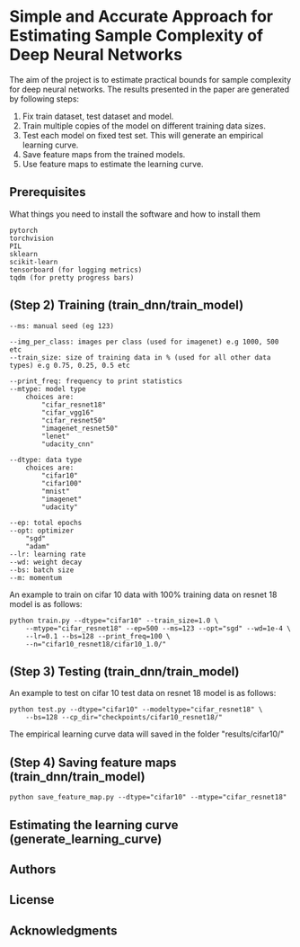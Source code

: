 # Simple and Accurate Approach for Estimating Sample Complexity of Deep Neural Networks
The aim of the project is to estimate practical bounds for sample complexity for deep neural networks. The results presented in the paper are generated by following steps:

1) Fix train dataset, test dataset and model.
2) Train multiple copies of the model on different training data sizes.
3) Test each model on fixed test set. This will generate an empirical learning curve.
4) Save feature maps from the trained models.
5) Use feature maps to estimate the learning curve.

## Prerequisites
What things you need to install the software and how to install them
```
pytorch
torchvision
PIL
sklearn
scikit-learn
tensorboard (for logging metrics)
tqdm (for pretty progress bars)
```

## (Step 2) Training (train_dnn/train_model)
```
--ms: manual seed (eg 123)

--img_per_class: images per class (used for imagenet) e.g 1000, 500 etc
--train_size: size of training data in % (used for all other data types) e.g 0.75, 0.25, 0.5 etc

--print_freq: frequency to print statistics
--mtype: model type
	choices are:
		"cifar_resnet18"
		"cifar_vgg16"
		"cifar_resnet50"
		"imagenet_resnet50"
		"lenet"
		"udacity_cnn"

--dtype: data type
	choices are:
		"cifar10"
		"cifar100"
		"mnist"
		"imagenet"
		"udacity"

--ep: total epochs 
--opt: optimizer
	"sgd"
	"adam"
--lr: learning rate
--wd: weight decay
--bs: batch size
--m: momentum
```
An example to train on cifar 10 data with 100% training data on resnet 18 model is as follows:
```
python train.py --dtype="cifar10" --train_size=1.0 \
 	--mtype="cifar_resnet18" --ep=500 --ms=123 --opt="sgd" --wd=1e-4 \
 	--lr=0.1 --bs=128 --print_freq=100 \
 	--n="cifar10_resnet18/cifar10_1.0/"
```
## (Step 3) Testing (train_dnn/train_model)
An example to test on cifar 10 test data on resnet 18 model is as follows:
```
python test.py --dtype="cifar10" --modeltype="cifar_resnet18" \
	--bs=128 --cp_dir="checkpoints/cifar10_resnet18/"
```
The empirical learning curve data will saved in the folder "results/cifar10/"

## (Step 4) Saving feature maps (train_dnn/train_model)
```
python save_feature_map.py --dtype="cifar10" --mtype="cifar_resnet18"
```

## Estimating the learning curve (generate_learning_curve)


## Authors



## License


## Acknowledgments

